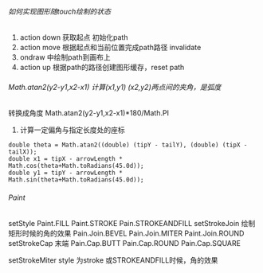 ###### 如何实现图形随touch绘制的状态
1. action down 获取起点  初始化path
2. action move 根据起点和当前位置完成path路径 invalidate
3. ondraw 中绘制path到画布上
4. action up 根据path的路径创建图形缓存，reset path


###### Math.atan2(y2-y1,x2-x1)  计算(x1,y1)  (x2,y2)两点间的夹角，是弧度
转换成角度 Math.atan2(y2-y1,x2-x1)*180/Math.PI
1. 计算一定偏角与指定长度处的座标
```
double theta = Math.atan2((double) (tipY - tailY), (double) (tipX - tailX));
double x1 = tipX - arrowLength * Math.cos(theta+Math.toRadians(45.0d));
double y1 = tipY - arrowLength * Math.sin(theta+Math.toRadians(45.0d));
```


###### Paint
setStyle  Paint.FILL Paint.STROKE  Pain.STROKEANDFILL
setStrokeJoin 绘制矩形时候的角的效果 Pain.Join.BEVEL  Pain.Join.MITER Paint.Join.ROUND
setStrokeCap 末端  Pain.Cap.BUTT  Pain.Cap.ROUND Pain.Cap.SQUARE

setStrokeMiter  style 为stroke 或STROKEANDFILL时候，角的效果
